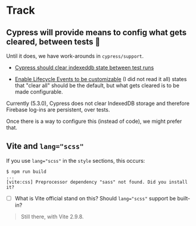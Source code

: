# Track


## Cypress will provide means to config what gets cleared, between tests 🐌

Until it does, we have work-arounds in `cypress/support`.

- [Cypress should clear indexeddb state between test runs](https://github.com/cypress-io/cypress/issues/1208)

- [Enable Lifecycle Events to be customizable](https://github.com/cypress-io/cypress/issues/686) (I did not read it all) states that "clear all" should be the default, but what gets cleared is to be made configurable.

Currently (5.3.0), Cypress does not clear IndexedDB storage and therefore Firebase log-ins are persistent, over tests.

Once there is a way to configure this (instead of code), we might prefer that.


<!--
## ESLint: top level await support pending "stage 4"

We'd like the ESlint error for top level await (e.g. in `local/init.js`) to be configured out, without bringing in Babel parser.

Like here: [Enable Top Level Await](https://github.com/eslint/eslint/issues/13178) (GitHub issues; closed)

- Track: [ECMAscript proposal: Top-level await](https://github.com/tc39/proposal-top-level-await) (GitHub) for reaching stage 4. 

   - [ ] Once there, find an issue at ESLint to track.

In "stage 3" (26 Oct 2020; Jan 2021).

In "stage 4" (Aug 2021). Will be in ESLint 8.0.
-->

<!--
| This one is for Rollup. We now use Vite for this level.

## Rollup-plugin-vue for Vue.js 3 (beta) needs an extra plugin for CSS/Sass

[https://github.com/vuejs/rollup-plugin-vue/issues/364](https://github.com/vuejs/rollup-plugin-vue/issues/364)

Needed to add the `rollup-plugin-scss` to `package.json` and `rollup.*.js`.

If they react on the issue, we can remove the extra plugin.

<_!--
This would seemingly help with rollup-plugin-vue [#364](https://github.com/vuejs/rollup-plugin-vue/issues/364) and thus with us not needing to load a plugin.

- [https://github.com/Norserium/vue-advanced-cropper/issues/72](https://github.com/Norserium/vue-advanced-cropper/issues/72)
-->


## Vite and `lang="scss"`

If you use `lang="scss"` in the `style` sections, this occurs:

```
$ npm run build
...
[vite:css] Preprocessor dependency "sass" not found. Did you install it?
```

- [ ] What is Vite official stand on this? Should `lang="scss"` support be built-in?

> Still there, with Vite 2.9.8. 
